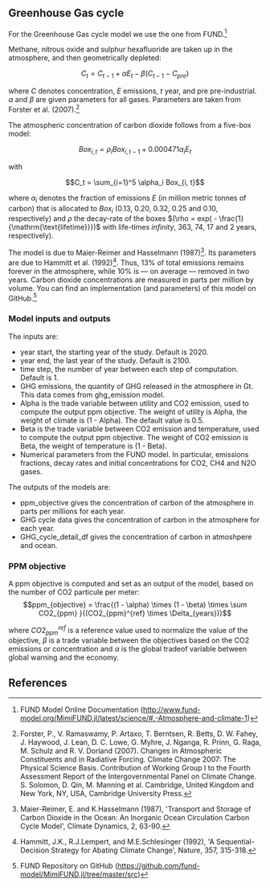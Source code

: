 ## Greenhouse Gas cycle

For the Greenhouse Gas cycle model we use the one from FUND.[^4]

Methane, nitrous oxide and sulphur hexafluoride are taken up in the atmosphere, and then geometrically depleted:

$$C_{t} = C_{t-1} + \alpha E_{t} - \beta (C_{t-1} - C_{pre}) $$

where $C$ denotes concentration, $E$ emissions, $t$ year, and $\text{pre}$ pre-industrial. $\alpha$ and $\beta$ are given parameters for all gases.
Parameters are taken from Forster et al. (2007).[^5]

The atmospheric concentration of carbon dioxide follows from a five-box model:

$$Box_{i, t} = \rho_i Box_{i, t-1} + 0.000471\alpha_i E_t$$

with

$$C_t = \sum_{i=1}^5 \alpha_i Box_{i, t}$$

where $\alpha_{i}$ denotes the fraction of emissions $E$ (in million metric tonnes of carbon) that is allocated to $Box_{i}$ ($0.13$, $0.20$, $0.32$, $0.25$ and $0.10$, respectively) and $\rho$ the decay-rate of the boxes $(\rho = exp( - \frac{1}{\mathrm{\text{lifetime}}})$
with life-times $infinity$, $363$, $74$, $17$ and $2$ years, respectively).

The model is due to Maier-Reimer and Hasselmann (1987)[^1].
Its parameters are due to Hammitt et al. (1992)[^2]. Thus, $13 \%$ of total emissions remains forever in the atmosphere, while $10\%$ is — on average — removed in two years. Carbon dioxide concentrations are measured in parts per million by volume.
You can find an implementation (and parameters) of this model on GitHub.[^3]


### Model inputs and outputs

The inputs are:
* year start, the starting year of the study. Default is 2020.
* year end, the last year of the study. Default is 2100.
* time step, the number of year between each step of computation. Default is 1.
* GHG emissions, the quantity of GHG released in the atmosphere in Gt. This data comes from ghg_emission model.
* Alpha is the trade variable between utility and CO2 emission, used to compute the output ppm objective. The weight of utility is Alpha, the weight of climate is (1 - Alpha). The default value is 0.5.
* Beta is the trade variable between CO2 emission and temperature, used to compute the output ppm objective. The weight of CO2 emission is Beta, the weight of temperature is (1 - Beta).
* Numerical parameters from the FUND model. In particular, emissions fractions, decay rates and initial concentrations for CO2, CH4 and N2O gases.

The outputs of the models are:
* ppm\_objective gives the concentration of carbon of the atmosphere in parts per millions for each year.
* GHG cycle data gives the concentration of carbon in the atmosphere for each year.
* GHG\_cycle\_detail\_df gives the concentration of carbon in atmoshpere and ocean.

### PPM objective

A ppm objective is computed and set as an output of the model, based on the number of CO2 particule per meter:
$$ppm_{objective} = \frac{(1 - \alpha) \times (1 - \beta) \times \sum CO2_{ppm} }{(CO2_{ppm}^{ref} \times \Delta_{years})}$$

where $CO2_{ppm}^{ref}$ is a reference value used to normalize the value of the objective, $\beta$ is a trade variable between the objectives based on the CO2 emissions or concentration and $\alpha$ is the global tradeof variable between global warning and the economy.
## References
[^1]: Maier-Reimer, E. and K.Hasselmann (1987), 'Transport and Storage of Carbon Dioxide in the Ocean: An Inorganic Ocean Circulation Carbon Cycle Model', Climate Dynamics, 2, 63-90.
[^2]: Hammitt, J.K., R.J.Lempert, and M.E.Schlesinger (1992), 'A Sequential-Decision Strategy for Abating Climate Change', Nature, 357, 315-318.
[^3]: FUND Repository on GitHub (https://github.com/fund-model/MimiFUND.jl/tree/master/src)
[^4]: FUND Model Online Documentation (http://www.fund-model.org/MimiFUND.jl/latest/science/#.-Atmosphere-and-climate-1)
[^5]: Forster, P., V. Ramaswamy, P. Artaxo, T. Berntsen, R. Betts, D. W. Fahey, J. Haywood, J. Lean, D. C. Lowe, G. Myhre, J. Nganga, R. Prinn, G. Raga, M. Schulz and R. V. Dorland (2007). Changes in Atmospheric Constituents and in Radiative Forcing. Climate Change 2007: The Physical Science Basis. Contribution of Working Group I to the Fourth Assessment Report of the Intergovernmental Panel on Climate Change. S. Solomon, D. Qin, M. Manning et al. Cambridge, United Kingdom and New York, NY, USA, Cambridge University Press.
